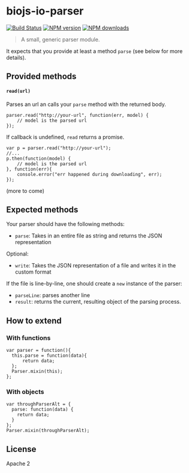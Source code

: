 biojs-io-parser
===============

[![Build Status](https://travis-ci.org/biojs/biojs-io-parser.svg?branch=master)](https://travis-ci.org/biojs/biojs-io-parser)
[![NPM version](http://img.shields.io/npm/v/biojs-io-parser.svg)](https://www.npmjs.org/package/biojs-io-parser)
[![NPM downloads](http://img.shields.io/npm/dm/biojs-io-parser.svg)](https://www.npmjs.org/package/biojs-io-parser)


> A small, generic parser module.

It expects that you provide at least a method `parse` (see below for more details).

Provided methods
---------------

#### `read(url)`

Parses an url an calls your `parse` method with the returned body.

```
parser.read("http://your-url", function(err, model) {
	// model is the parsed url
});
```
If callback is undefined, `read` returns a promise.

```
var p = parser.read("http://your-url");
//...
p.then(function(model) {
	// model is the parsed url
}, function(err){
	console.error("err happened during downloading", err);
});
```
 
(more to come)

Expected methods
----------------

Your parser should have the following methods:

* `parse`: Takes in an entire file as string and returns the JSON representation

Optional:

* `write`: Takes the JSON representation of a file and writes it in the custom format

If the file is line-by-line, one should create a `new` instance of the parser:

* `parseLine`: parses another line
* `result`: returns the current, resulting object of the parsing process.

How to extend
-------------

### With functions

```
var parser = function(){
  this.parse = function(data){
      return data;
  };
  Parser.mixin(this);
};
```



### With objects

```
var throughParserAlt = {
  parse: function(data) {
    return data;
  }
};
Parser.mixin(throughParserAlt);
``` 


License
-------

Apache 2

